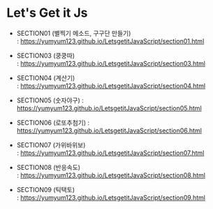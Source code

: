 # Let's Get it Js
* SECTION01 (별찍기 메소드, 구구단 만들기)  
: https://yumyum123.github.io/LetsgetitJavaScript/section01.html 

* SECTION03 (쿵쿵따)  
: https://yumyum123.github.io/LetsgetitJavaScript/section03.html 

* SECTION04 (계산기)  
: https://yumyum123.github.io/LetsgetitJavaScript/section04.html

* SECTION05 (숫자야구)
: https://yumyum123.github.io/LetsgetitJavaScript/section05.html

* SECTION06 (로또추첨기)
: https://yumyum123.github.io/LetsgetitJavaScript/section06.html

* SECTION07 (가위바위보)  
: https://yumyum123.github.io/LetsgetitJavaScript/section07.html 

* SECTION08 (반응속도)  
: https://yumyum123.github.io/LetsgetitJavaScript/section08.html 

* SECTION09 (틱택토)  
: https://yumyum123.github.io/LetsgetitJavaScript/section09.html 
